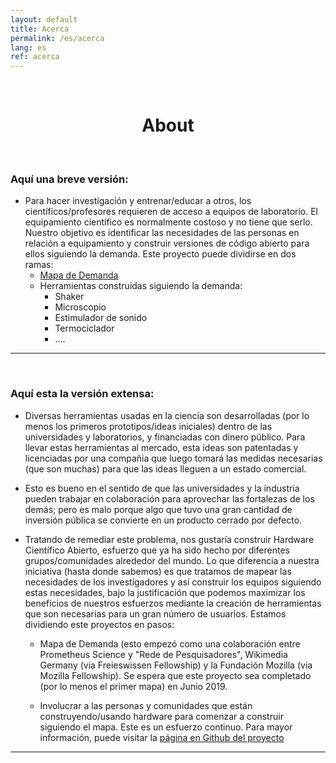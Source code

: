 ```yaml
---
layout: default
title: Acerca
permalink: /es/acerca
lang: es
ref: acerca
---
```


<br>
  <center>
    <h1> About </h1>  
  </center>
<br>

### Aquí una breve versión:
- Para hacer investigación y entrenar/educar a otros, los científicos/profesores requieren de acceso a equipos de laboratorio. El equipamiento científico es normalmente costoso y no tiene que serlo. Nuestro objetivo es identificar las necesidades de las personas en relación a equipamiento y construir versiones de código abierto para ellos siguiendo la demanda. Este proyecto puede dividirse en dos ramas:
  - [Mapa de Demanda](https://github.com/FOSH-following-demand/map_fosh_demand)
  - Herramientas construidas siguiendo la demanda:
    - Shaker
    - Microscopio
    - Estimulador de sonido
    - Termociclador
    - ....
---
<br>

### Aquí esta la versión extensa:
- Diversas herramientas usadas en la ciencia son desarrolladas (por lo menos los primeros prototipos/ideas iniciales) dentro de las universidades y laboratorios, y financiadas con dinero público. Para llevar estas herramientas al mercado, esta ideas son patentadas y licenciadas por una compañia que luego tomará las medidas necesarias (que son muchas) para que las ideas lleguen a un estado comercial.
 
- Esto es bueno en el sentido de que las universidades y la industria pueden trabajar en colaboración para aprovechar las fortalezas de los demás; pero es malo porque algo que tuvo una gran cantidad de inversión pública se convierte en un producto cerrado por defecto. 

- Tratando de remediar este problema, nos gustaría construir Hardware Científico Abierto, esfuerzo que ya ha sido hecho por diferentes grupos/comunidades alrededor del mundo. Lo que diferencia a nuestra iniciativa (hasta donde sabemos) es que tratamos de mapear las necesidades de los investigadores y así construir los equipos siguiendo estas necesidades, bajo la justificación que podemos maximizar los beneficios de nuestros esfuerzos mediante la creación de herramientas que son necesarias para un gran número de usuarios. Estamos dividiendo este proyectos en pasos:
 
  -  Mapa de Demanda (esto empezó como una colaboración entre Prometheus Science y "Rede de Pesquisadores", Wikimedia Germany (via Freieswissen Fellowship) y la Fundación Mozilla (via Mozilla Fellowship). Se espera que este proyecto sea completado (por lo menos el primer mapa) en Junio 2019.

  -  Involucrar a las personas y comunidades que están construyendo/usando hardware para comenzar a construir siguiendo el mapa. Este es un esfuerzo continuo. Para mayor información, puede visitar la [página en Github del proyecto](https://github.com/FOSH-following-demand)

---
<br>
